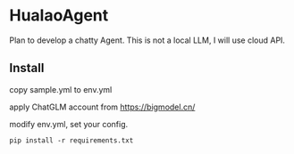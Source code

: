 # HualaoAgent
Plan to develop a chatty Agent. This is not a local LLM, I will use cloud API.

## Install
copy sample.yml to env.yml

apply ChatGLM account from https://bigmodel.cn/

modify env.yml, set your config.
```
pip install -r requirements.txt
```